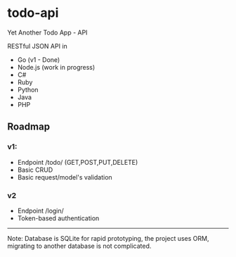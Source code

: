 # todo-api
Yet Another Todo App - API

RESTful JSON API in

* Go (v1 - Done)
* Node.js (work in progress)
* C#
* Ruby
* Python
* Java
* PHP

## Roadmap

### v1:

* Endpoint /todo/ (GET,POST,PUT,DELETE)
* Basic CRUD
* Basic request/model's validation

### v2

* Endpoint /login/
* Token-based authentication

***

Note: Database is SQLite for rapid prototyping, the project uses ORM, migrating to another database is not complicated.
